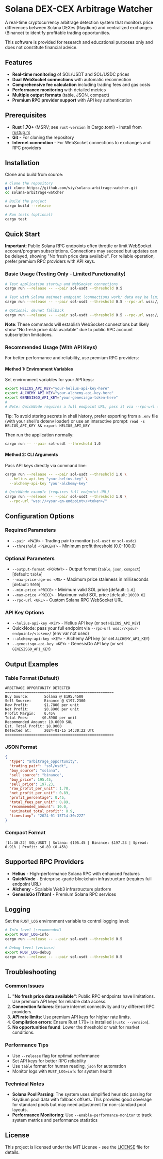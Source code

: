 # Solana DEX-CEX Arbitrage Watcher

A real-time cryptocurrency arbitrage detection system that monitors price differences between Solana DEXes (Raydium) and centralized exchanges (Binance) to identify profitable trading opportunities.

This software is provided for research and educational purposes only and does not constitute financial advice.

## Features

- **Real-time monitoring** of SOL/USDT and SOL/USDC prices
- **Dual WebSocket connections** with automatic reconnection
- **Comprehensive fee calculation** including trading fees and gas costs
- **Performance monitoring** with detailed metrics
- **Multiple output formats** (table, JSON, compact)
- **Premium RPC provider support** with API key authentication

## Prerequisites

- **Rust 1.70+** (MSRV; see `rust-version` in Cargo.toml) - Install from [rustup.rs](https://rustup.rs/)
- **Git** - For cloning the repository
- **Internet connection** - For WebSocket connections to exchanges and RPC providers

## Installation

Clone and build from source:

```bash
# Clone the repository
git clone https://github.com/siy/solana-arbitrage-watcher.git
cd solana-arbitrage-watcher

# Build the project
cargo build --release

# Run tests (optional)
cargo test
```

## Quick Start

**Important**: Public Solana RPC endpoints often throttle or limit WebSocket account/program subscriptions. Connections may succeed but updates can be delayed, showing "No fresh price data available". For reliable operation, prefer premium RPC providers with API keys.

### Basic Usage (Testing Only - Limited Functionality)

```bash
# Test application startup and WebSocket connections
cargo run --release -- --pair sol-usdt --threshold 0.5

# Test with Solana mainnet endpoint (connections work; data may be limited)
cargo run --release -- --pair sol-usdt --threshold 0.5 --rpc-url wss://api.mainnet-beta.solana.com

# Optional: devnet fallback
cargo run --release -- --pair sol-usdt --threshold 0.5 --rpc-url wss://api.devnet.solana.com
```

**Note**: These commands will establish WebSocket connections but likely show "No fresh price data available" due to public RPC account subscription limitations.

### Recommended Usage (With API Keys)

For better performance and reliability, use premium RPC providers:

#### Method 1: Environment Variables

Set environment variables for your API keys:

```bash
export HELIUS_API_KEY="your-helius-api-key-here"
export ALCHEMY_API_KEY="your-alchemy-api-key-here"
export GENESISGO_API_KEY="your-genesisgo-token-here"
#
# Note: QuickNode requires a full endpoint URL; pass it via --rpc-url (see below).
```

Tip: To avoid storing secrets in shell history, prefer exporting from a `.env` file (with your shell's dotenv loader) or use an interactive prompt:
`read -s HELIUS_API_KEY && export HELIUS_API_KEY`

Then run the application normally:

```bash
cargo run -- --pair sol-usdt --threshold 1.0
```

#### Method 2: CLI Arguments

Pass API keys directly via command line:

```bash
cargo run --release -- --pair sol-usdt --threshold 1.0 \
  --helius-api-key "your-helius-key" \
  --alchemy-api-key "your-alchemy-key"

# QuickNode example (requires full endpoint URL)
cargo run --release -- --pair sol-usdt --threshold 1.0 \
  --rpc-url "wss://<your-qn-endpoint>/<token>/"
```

## Configuration Options

### Required Parameters

- `--pair <PAIR>` - Trading pair to monitor (`sol-usdt` or `sol-usdc`)
- `--threshold <PERCENT>` - Minimum profit threshold (0.0-100.0)

### Optional Parameters

- `--output-format <FORMAT>` - Output format (`table`, `json`, `compact`) [default: `table`]
- `--max-price-age-ms <MS>` - Maximum price staleness in milliseconds [default: `5000`]
- `--min-price <PRICE>` - Minimum valid SOL price [default: `1.0`]
- `--max-price <PRICE>` - Maximum valid SOL price [default: `10000.0`]
- `--rpc-url <URL>` - Custom Solana RPC WebSocket URL

### API Key Options

- `--helius-api-key <KEY>` - Helius API key (or set `HELIUS_API_KEY`)
- QuickNode: pass your full endpoint via `--rpc-url wss://<your-endpoint>/<token>/` (env var not used)
- `--alchemy-api-key <KEY>` - Alchemy API key (or set `ALCHEMY_API_KEY`)
- `--genesisgo-api-key <KEY>` - GenesisGo API key (or set `GENESISGO_API_KEY`)

## Output Examples

### Table Format (Default)
```text
ARBITRAGE OPPORTUNITY DETECTED
==================================================
Buy Source:       Solana @ $195.4500
Sell Source:      Binance @ $197.2300
Raw Profit:       $1.7800 per unit
Net Profit:       $0.8900 per unit
Profit Margin:    0.45%
Total Fees:      $0.8900 per unit
Recommended Amount: 10.0000 SOL
Est. Total Profit: $8.9000
Detected at:      2024-01-15 14:30:22 UTC
==================================================
```

### JSON Format
```json
{
  "type": "arbitrage_opportunity",
  "trading_pair": "sol/usdt",
  "buy_source": "solana",
  "sell_source": "binance",
  "buy_price": 195.45,
  "sell_price": 197.23,
  "raw_profit_per_unit": 1.78,
  "net_profit_per_unit": 0.89,
  "profit_percentage": 0.45,
  "total_fees_per_unit": 0.89,
  "recommended_amount": 10.0,
  "estimated_total_profit": 8.9,
  "timestamp": "2024-01-15T14:30:22Z"
}
```

### Compact Format
```text
[14:30:22] SOL/USDT | Solana: $195.45 | Binance: $197.23 | Spread: 0.91% | Profit: $0.89 (0.45%)
```

## Supported RPC Providers

- **Helius** - High-performance Solana RPC with enhanced features
- **QuickNode** - Enterprise-grade blockchain infrastructure (requires full endpoint URL)
- **Alchemy** - Scalable Web3 infrastructure platform
- **GenesisGo (Triton)** - Premium Solana RPC services

## Logging

Set the `RUST_LOG` environment variable to control logging level:

```bash
# Info level (recommended)
export RUST_LOG=info
cargo run --release -- --pair sol-usdt --threshold 0.5

# Debug level (verbose)
export RUST_LOG=debug
cargo run --release -- --pair sol-usdt --threshold 0.5
```

## Troubleshooting

### Common Issues

1. **"No fresh price data available"**: Public RPC endpoints have limitations. Use premium API keys for reliable data access.
2. **Connection failures**: Ensure internet connectivity and try different RPC providers.
3. **API rate limits**: Use premium API keys for higher rate limits.
4. **Compilation errors**: Ensure Rust 1.70+ is installed (`rustc --version`).
5. **No opportunities found**: Lower the threshold or wait for market conditions.

### Performance Tips

- Use `--release` flag for optimal performance
- Set API keys for better RPC reliability
- Use `table` format for human reading, `json` for automation
- Monitor logs with `RUST_LOG=info` for system health

### Technical Notes

- **Solana Pool Parsing**: The system uses simplified heuristic parsing for Raydium pool data with fallback offsets. This provides good coverage for standard pools but may need adjustment for non-standard pool layouts.
- **Performance Monitoring**: Use `--enable-performance-monitor` to track system metrics and performance statistics

## License

This project is licensed under the MIT License - see the [LICENSE](LICENSE) file for details.
